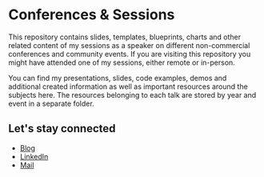 # Conferences & Sessions
This repository contains slides, templates, blueprints, charts and other related content of my sessions as a speaker on different non-commercial conferences and community events. If you are visiting this repository you might have attended one of my sessions, either remote or in-person.

You can find my presentations, slides, code examples, demos and additional created information as well as important resources around the subjects here.
The resources belonging to each talk are stored by year and event in a separate folder.

## Let's stay connected
- [Blog](https://blog.misterazure.com)
- [LinkedIn](https://www.linkedin.com/in/rapster83)
- [Mail](mailto:info@blog.misterazure.com)